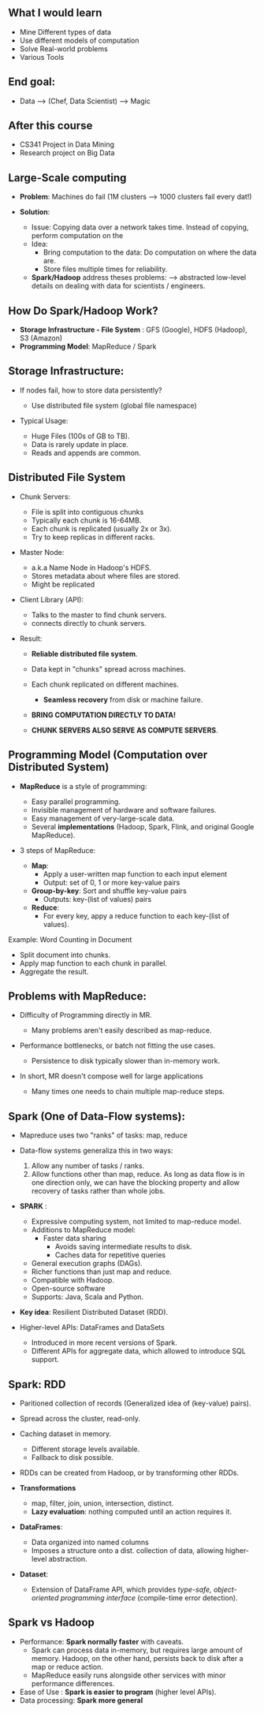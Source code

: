 ## What I would learn

* Mine Different types of data
* Use different models of computation
* Solve Real-world problems
* Various Tools

## End goal:

* Data --> (Chef, Data Scientist) --> Magic


## After this course

* CS341 Project in Data Mining 
* Research project on Big Data

## Large-Scale computing

* **Problem**: Machines do fail (1M clusters --> 1000 clusters fail every dat!)

* **Solution**:
    * Issue: Copying data over a network takes time. Instead of copying, perform computation on the
    * Idea:
        * Bring computation to the data:
            Do computation on where the data are.
        * Store files multiple times for reliability.
    * **Spark/Hadoop** address theses problems: --> abstracted low-level details on dealing with data for scientists / engineers.

## How Do Spark/Hadoop Work?

* **Storage Infrastructure - File System** : GFS (Google), HDFS (Hadoop), S3 (Amazon)
* **Programming Model**: MapReduce / Spark

## Storage Infrastructure:

* If nodes fail, how to store data persistently?
    * Use distributed file system (global file namespace)

* Typical Usage:
    * Huge Files (100s of GB to TB).
    * Data is rarely update in place.
    * Reads and appends are common.

## Distributed File System

* Chunk Servers:
    * File is split into contiguous chunks
    * Typically each chunk is 16-64MB.
    * Each chunk is replicated (usually 2x or 3x).
    * Try to keep replicas in different racks.

* Master Node:
    * a.k.a Name Node in Hadoop's HDFS.
    * Stores metadata about where files are stored.
    * Might be replicated

* Client Library (API):
    * Talks to the master to find chunk servers.
    * connects directly to chunk servers.


* Result:
    * **Reliable distributed file system**.
    * Data kept in "chunks" spread across machines.
    * Each chunk replicated on different machines.
        * **Seamless recovery** from disk or machine failure.

    * **BRING COMPUTATION DIRECTLY TO DATA!**
    * **CHUNK SERVERS ALSO SERVE AS COMPUTE SERVERS**.

## Programming Model (Computation over Distributed System)
* **MapReduce** is a style of programming:
    * Easy parallel programming.
    * Invisible management of hardware and software failures.
    * Easy management of very-large-scale data.
    * Several **implementations** (Hadoop, Spark, Flink, and original Google MapReduce).

* 3 steps of MapReduce:
    * **Map**:
        * Apply a user-written map function to each input element
        * Output: set of 0, 1 or more key-value pairs
    * **Group-by-key**: Sort and shuffle key-value pairs
        * Outputs: key-(list of values) pairs
    * **Reduce**: 
        * For every key, appy a reduce function to each key-(list of values).

Example: Word Counting in Document

* Split document into chunks.
* Apply map function to each chunk in parallel.
* Aggregate the result.


## Problems with MapReduce:
* Difficulty of Programming directly in MR.
    * Many problems aren't easily described as map-reduce.
* Performance bottlenecks, or batch not fitting the use cases.
    * Persistence to disk typically slower than in-memory work.

* In short, MR doesn't compose well for large applications
    * Many times one needs to chain multiple map-reduce steps.

## Spark (One of Data-Flow systems):
* Mapreduce uses two "ranks" of tasks: map, reduce
* Data-flow systems generaliza this in two ways:
    1. Allow any number of tasks / ranks.
    2. Allow functions other than map, reduce. As long as data flow is in one direction only, we can have the blocking property and allow recovery of tasks rather than whole jobs.

* **SPARK** :
    * Expressive computing system, not limited to map-reduce model.
    * Additions to MapReduce model:
        * Faster data sharing
            * Avoids saving intermediate results to disk.
            * Caches data for repetitive queries
    * General execution graphs (DAGs).
    * Richer functions than just map and reduce.
    * Compatible with Hadoop.
    * Open-source software
    * Supports: Java, Scala and Python.

* **Key idea**: Resilient Distributed Dataset (RDD).
* Higher-level APIs: DataFrames and DataSets
    * Introduced in more recent versions of Spark.
    * Different APIs for aggregate data, which allowed to introduce SQL support.


## Spark: RDD

* Paritioned collection of records (Generalized idea of (key-value) pairs).

* Spread across the cluster, read-only.
* Caching dataset in memory.
    * Different storage levels available.
    * Fallback to disk possible.
* RDDs can be created from Hadoop, or by transforming other RDDs.

* **Transformations**
    * map, filter, join, union, intersection, distinct.
    * **Lazy evaluation**: nothing computed until an action requires it.

* **DataFrames**:
    * Data organized into named columns
    * Imposes a structure onto a dist. collection of data, allowing higher-level abstraction.

* **Dataset**:
    * Extension of DataFrame API, which provides *type-safe, object-oriented programming interface* (compile-time error detection).


## Spark vs Hadoop
* Performance: **Spark normally faster** with caveats.
    * Spark can process data in-memory, but requires large amount of memory. Hadoop, on the other hand, persists back to disk after a map or reduce action.
    * MapReduce easily runs alongside other services with minor performance differences.
* Ease of Use : **Spark is easier to program** (higher level APIs).
* Data processing: **Spark more general**
